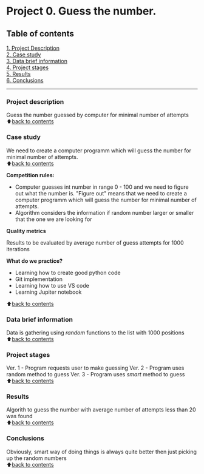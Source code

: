 # Project 0. Guess the number.


## Table of contents
[1. Project Description](#project-description)<br>
[2. Case study](#case-study)<br>
[3. Data brief information](#data-brief-information)<br>
[4. Project stages](#project-stages)<br>
[5. Results](#results)<br>
[6. Conclusions](#conclusions)<br>

----

### Project description
Guess the number guessed by computer for minimal number of attempts<br>
:arrow_up:[back to contents](#table-of-contents)


### Case study
We need to create a computer programm which will guess the number for minimal number of attempts.<br>
:arrow_up:[back to contents](#table-of-contents)

**Competition rules:**
- Computer guesses int number in range 0 - 100 and we need to figure out what the number is. "Figure out" means that we need to create a computer programm which will guess the number for minimal number of attempts.
- Algorithm considers the information if random number larger or smaller that the one we are looking for

**Quality metrics**

Results to be evaluated by average number of guess attempts for 1000 iterations

**What do we practice?**

- Learning how to create good python code
- Git implementation
- Learning how to use VS code
- Learning Jupiter notebook

:arrow_up:[back to contents](#table-of-contents)

### Data brief information<br>
Data is gathering using *random* functions to the list with 1000 positions<br>
:arrow_up:[back to contents](#table-of-contents)

### Project stages<br>
Ver. 1 - Program requests user to make guessing
Ver. 2 - Program uses random method to guess
Ver. 3 - Program uses *smart* method to guess<br>
:arrow_up:[back to contents](#table-of-contents)

### Results<br>
Algorith to guess the number with average number of attempts less than 20 was found<br>
:arrow_up:[back to contents](#table-of-contents)

### Conclusions<br>
Obviously, smart way of doing things is always quite better then just picking up the random numbers<br>
:arrow_up:[back to contents](#table-of-contents)